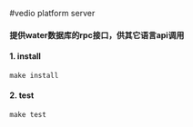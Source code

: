 #vedio platform server

#### 提供water数据库的rpc接口，供其它语言api调用

#### 1. install

    make install

#### 2. test
    make test